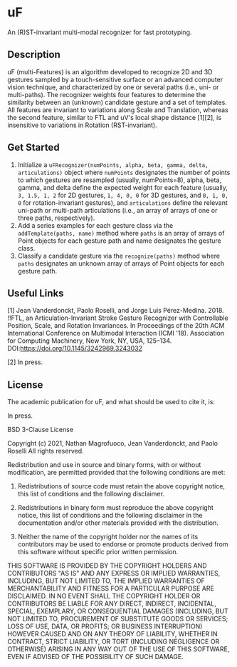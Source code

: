 # uF
An (R)ST-invariant multi-modal recognizer for fast prototyping.

## Description
uF (multi-Features) is an algorithm developed to recognize 2D and 3D gestures sampled by a touch-sensitive surface or an advanced computer vision technique, and characterized by one or several paths (i.e., uni- or multi-paths). The recognizer weights four features to determine the similarity between an (unknown) candidate gesture and a set of templates. All features are invariant to variations along Scale and Translation, whereas the second feature, similar to FTL and uV's local shape distance [1][2], is insensitive to variations in Rotation (RST-invariant).

## Get Started
1. Initialize a `uFRecognizer(numPoints, alpha, beta, gamma, delta, articulations)` object where `numPoints` designates the number of points to which gestures are resampled (usually, numPoints=8), alpha, beta, gamma, and delta define the expected weight for each feature (usually, `3, 1.5, 1, 2` for 2D gestures, `1, 4, 0, 0` for 3D gestures, and `0, 1, 0, 0` for rotation-invariant gestures), and `articulations` define the relevant uni-path or multi-path articulations (i.e., an array of arrays of one or three paths, respectively).
2. Add a series examples for each gesture class via the `addTemplate(paths, name)` method where `paths` is an array of arrays of Point objects for each gesture path and name designates the gesture class.
3. Classify a candidate gesture via the `recognize(paths)` method where `paths` designates an unknown array of arrays of Point objects for each gesture path.

## Useful Links
[1] Jean Vanderdonckt, Paolo Roselli, and Jorge Luis Pérez-Medina. 2018. !!FTL, an Articulation-Invariant Stroke Gesture Recognizer with Controllable Position, Scale, and Rotation Invariances. In Proceedings of the 20th ACM International Conference on Multimodal Interaction (ICMI '18). Association for Computing Machinery, New York, NY, USA, 125–134. DOI:https://doi.org/10.1145/3242969.3243032

[2] In press.

## License
The academic publication for uF, and what should be used to cite it, is:

In press.

BSD 3-Clause License

Copyright (c) 2021, Nathan Magrofuoco, Jean Vanderdonckt, and Paolo Roselli
All rights reserved.

Redistribution and use in source and binary forms, with or without
modification, are permitted provided that the following conditions are met:

1. Redistributions of source code must retain the above copyright notice, this
   list of conditions and the following disclaimer.

2. Redistributions in binary form must reproduce the above copyright notice,
   this list of conditions and the following disclaimer in the documentation
   and/or other materials provided with the distribution.

3. Neither the name of the copyright holder nor the names of its
   contributors may be used to endorse or promote products derived from
   this software without specific prior written permission.

THIS SOFTWARE IS PROVIDED BY THE COPYRIGHT HOLDERS AND CONTRIBUTORS "AS IS"
AND ANY EXPRESS OR IMPLIED WARRANTIES, INCLUDING, BUT NOT LIMITED TO, THE
IMPLIED WARRANTIES OF MERCHANTABILITY AND FITNESS FOR A PARTICULAR PURPOSE ARE
DISCLAIMED. IN NO EVENT SHALL THE COPYRIGHT HOLDER OR CONTRIBUTORS BE LIABLE
FOR ANY DIRECT, INDIRECT, INCIDENTAL, SPECIAL, EXEMPLARY, OR CONSEQUENTIAL
DAMAGES (INCLUDING, BUT NOT LIMITED TO, PROCUREMENT OF SUBSTITUTE GOODS OR
SERVICES; LOSS OF USE, DATA, OR PROFITS; OR BUSINESS INTERRUPTION) HOWEVER
CAUSED AND ON ANY THEORY OF LIABILITY, WHETHER IN CONTRACT, STRICT LIABILITY,
OR TORT (INCLUDING NEGLIGENCE OR OTHERWISE) ARISING IN ANY WAY OUT OF THE USE
OF THIS SOFTWARE, EVEN IF ADVISED OF THE POSSIBILITY OF SUCH DAMAGE.

